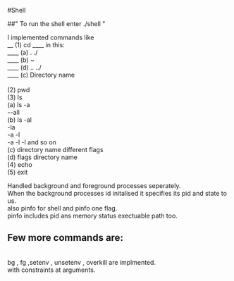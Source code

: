 #Shell

##" To run the shell enter ./shell "


I implemented commands like <br />
__ (1) cd
____	in this: <br />
____	(a) .  ./ <br />
____	(b) ~  <br />
____	(d) .. ../ <br />
____	(c) Directory name <br />
<br />
(2) pwd<br />
(3) ls<br />
	(a) ls 	-a <br />
			--all<br />
	(b) ls -al <br />
		   -la <br />
		   -a -l <br />
			-a -l -l and so on <br />
	(c)		directory name different flags <br />
	(d)		flags directory name <br />
(4) echo <br />
(5) exit <br />

Handled background and foreground processes seperately. <br />
When the background processes id initalised it specifies its pid and state to us. <br />
also pinfo for shell and pinfo one flag. <br />
pinfo includes pid ans memory status exectuable path too. <br />

## Few more commands are:
<br /> 
bg , fg ,setenv , unsetenv , overkill are implmented. <br />
with constraints at arguments.